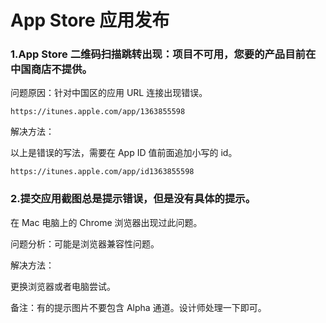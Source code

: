 # App Store 应用发布

### 1.App Store 二维码扫描跳转出现：项目不可用，您要的产品目前在中国商店不提供。

问题原因：针对中国区的应用 URL 连接出现错误。

```
https://itunes.apple.com/app/1363855598
```

解决方法：

以上是错误的写法，需要在 App ID 值前面追加小写的 id。

```
https://itunes.apple.com/app/id1363855598
```

### 2.提交应用截图总是提示错误，但是没有具体的提示。

在 Mac 电脑上的 Chrome 浏览器出现过此问题。

问题分析：可能是浏览器兼容性问题。

解决方法：

更换浏览器或者电脑尝试。

备注：有的提示图片不要包含 Alpha 通道。设计师处理一下即可。
